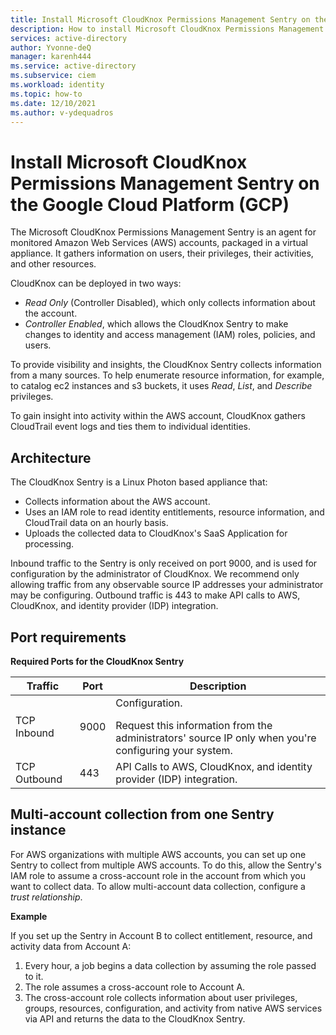 ```yaml
---
title: Install Microsoft CloudKnox Permissions Management Sentry on the Google Cloud Platform (GCP)
description: How to install Microsoft CloudKnox Permissions Management Sentry on the Google Cloud Platform (GCP).
services: active-directory
author: Yvonne-deQ
manager: karenh444
ms.service: active-directory
ms.subservice: ciem
ms.workload: identity
ms.topic: how-to
ms.date: 12/10/2021
ms.author: v-ydequadros
---
```


# Install Microsoft CloudKnox Permissions Management Sentry on the Google Cloud Platform (GCP)

<!---![AWS Sentry Installation](sentry-install-AWS.jpg)--->

The Microsoft CloudKnox Permissions Management Sentry is an agent for monitored Amazon Web Services (AWS) accounts, packaged in a virtual appliance. It gathers information on users, their privileges, their activities, and other resources.

CloudKnox can be deployed in two ways:

- *Read Only* (Controller Disabled), which only collects information about the account.
- *Controller Enabled*, which allows the CloudKnox Sentry to make changes to identity and access management (IAM) roles, policies, and users.

To provide visibility and insights, the CloudKnox Sentry collects information from a many sources. To help enumerate resource information, for example, to catalog ec2 instances and s3 buckets, it uses *Read*, *List*, and *Describe* privileges.

To gain insight into activity within the AWS account, CloudKnox gathers CloudTrail event logs and ties them to individual identities.

## Architecture

The CloudKnox Sentry is a Linux Photon based appliance that: 

- Collects information about the AWS account. 
- Uses an IAM role to read identity entitlements, resource information, and CloudTrail data on an hourly basis.
- Uploads the collected data to CloudKnox's SaaS Application for processing.

Inbound traffic to the Sentry is only received on port 9000, and is used for configuration by the administrator of CloudKnox. We recommend only allowing traffic from any observable source IP addresses your administrator may be configuring. Outbound traffic is 443 to make API calls to AWS, CloudKnox, and identity provider (IDP) integration.

<!---![Sentry Architecture AWS](sentry-architecture-AWS.png)--->

## Port requirements

**Required Ports for the CloudKnox Sentry**

| Traffic      | Port | Description                                                                                               |
| ------------ | ---- | --------------------------------------------------------------------------------------------------------- |
| TCP Inbound  | 9000 | Configuration. </p>Request this information from the administrators' source IP only when you're configuring your system. |
| TCP Outbound | 443  | API Calls to AWS, CloudKnox, and identity provider (IDP) integration.                                              |

## Multi-account collection from one Sentry instance

For AWS organizations with multiple AWS accounts, you can set up one Sentry to collect from multiple AWS accounts. To do this, allow the Sentry's IAM role to assume a cross-account role in the account from which you want to collect data. To allow multi-account data collection, configure a *trust relationship*.

<!---**Explanation and diagram**--->

<!---![Multi-Account Collection Diagram](multi-account-AWS.png)--->

**Example**

If you set up the Sentry in Account B to collect entitlement, resource, and activity data from Account A:

1. Every hour, a job begins a data collection by assuming the role passed to it.
2. The role assumes a cross-account role to Account A.
3. The cross-account role collects information about user privileges, groups, resources, configuration, and activity from native AWS services via API and returns the data to the CloudKnox Sentry.

<!---## Next steps---> 